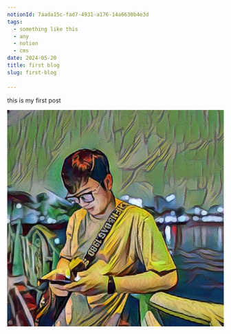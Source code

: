 ```yaml
---
notionId: 7aada15c-fad7-4931-a176-14a6630b4e3d
tags:
  - something like this
  - any
  - notion
  - cms
date: 2024-05-20
title: first blog
slug: first-blog

---
```


this is my first post


![avatar.jpeg](https://raw.githubusercontent.com/markvu2607/mdx-blogs/main/images/first-blog/avatar.jpeg)

